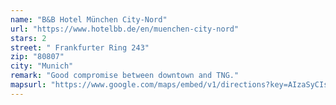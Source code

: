 ```yaml
---
name: "B&B Hotel München City-Nord"
url: "https://www.hotelbb.de/en/muenchen-city-nord"
stars: 2
street: " Frankfurter Ring 243"
zip: "80807"
city: "Munich"
remark: "Good compromise between downtown and TNG."
mapsurl: "https://www.google.com/maps/embed/v1/directions?key=AIzaSyCIsyJgmJQ4L6tmhtsON8Ei8ReqM0cYDg4&origin=Frankfurter+Ring+243,80807+Munich&destination=Betastrasse+13a,+85774+Unterfoehring&zoom=11&mode=transit"
---
```

